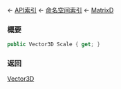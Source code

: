 ← [API索引](Api-Index) ← [命名空间索引](Namespace-Index) ← [MatrixD](VRageMath.MatrixD)

### 概要

```csharp
public Vector3D Scale { get; }
```

### 返回

[Vector3D](VRageMath.Vector3D)

